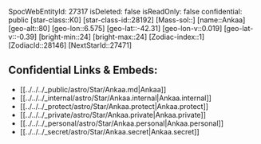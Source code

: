 ﻿---
location: [-42.31,-6.575,80]
type: Star
tags:
- astro/Star

---
SpocWebEntityId: 27317
isDeleted: false
isReadOnly: false
confidential: public
[star-class::K0]
[star-class-id::28192]
[Mass-sol::]
[name::Ankaa]
[geo-alt::80]
[geo-lon::6.575]
[geo-lat::-42.31]
[geo-lon-v::0.019]
[geo-lat-v::-0.39]
[bright-min::24]
[bright-max::24]
[Zodiac-index::1]
[ZodiacId::28146]
[NextStarId::27471]



## Confidential Links & Embeds: 
- [[../../../_public/astro/Star/Ankaa.md|Ankaa]] 
- [[../../../_internal/astro/Star/Ankaa.internal|Ankaa.internal]] 
- [[../../../_protect/astro/Star/Ankaa.protect|Ankaa.protect]] 
- [[../../../_private/astro/Star/Ankaa.private|Ankaa.private]] 
- [[../../../_personal/astro/Star/Ankaa.personal|Ankaa.personal]] 
- [[../../../_secret/astro/Star/Ankaa.secret|Ankaa.secret]]

